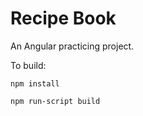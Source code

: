 # Recipe Book
An Angular practicing project.

To build:
```
npm install
```
```
npm run-script build
```